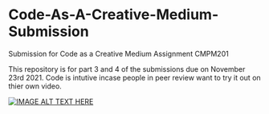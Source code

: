 # Code-As-A-Creative-Medium-Submission
Submission for Code as a Creative Medium Assignment CMPM201

This repository is for part 3 and 4 of the submissions due on November 23rd 2021. Code is intutive incase people in peer review want to try it out on thier own video. 

[![IMAGE ALT TEXT HERE](https://img.youtube.com/vi/3knO7CpAiUM/0.jpg)](https://www.youtube.com/watch?v=3knO7CpAiUM)

